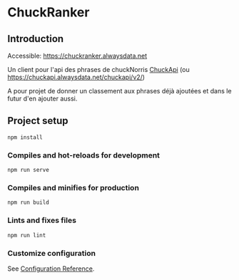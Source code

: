 # ChuckRanker

## Introduction

Accessible: https://chuckranker.alwaysdata.net

Un client pour l'api des phrases de chuckNorris <a href="https://github.com/titoutan/ChuckApi">ChuckApi</a> (ou https://chuckapi.alwaysdata.net/chuckapi/v2/)

A pour projet de donner un classement aux phrases déjà ajoutées et dans le futur d'en ajouter aussi.

## Project setup
```
npm install
```

### Compiles and hot-reloads for development
```
npm run serve
```

### Compiles and minifies for production
```
npm run build
```

### Lints and fixes files
```
npm run lint
```

### Customize configuration
See [Configuration Reference](https://cli.vuejs.org/config/).
